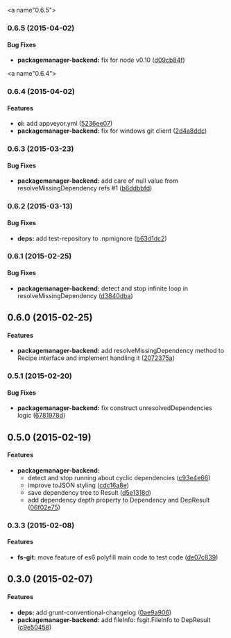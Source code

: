 <a name"0.6.5"></a>
### 0.6.5 (2015-04-02)


#### Bug Fixes

* **packagemanager-backend:** fix for node v0.10 ([d09cb84f](https://github.com/vvakame/packagemanager-backend/commit/d09cb84f))


<a name"0.6.4"></a>
### 0.6.4 (2015-04-02)


#### Features

* **ci:** add appveyor.yml ([5236ee07](https://github.com/vvakame/packagemanager-backend/commit/5236ee07))
* **packagemanager-backend:** fix for windows git client ([2d4a8ddc](https://github.com/vvakame/packagemanager-backend/commit/2d4a8ddc))


<a name="0.6.3"></a>
### 0.6.3 (2015-03-23)


#### Bug Fixes

* **packagemanager-backend:** add care of null value from resolveMissingDependency refs #1 ([b6ddbbfd](https://github.com/vvakame/packagemanager-backend/commit/b6ddbbfde0ea8377efe82d28fae0e81ebf63ee50))


<a name="0.6.2"></a>
### 0.6.2 (2015-03-13)


#### Bug Fixes

* **deps:** add test-repository to .npmignore ([b63d1dc2](https://github.com/vvakame/packagemanager-backend/commit/b63d1dc21cd20fe8eb80ea4d75d236fba9ee7617))


<a name="0.6.1"></a>
### 0.6.1 (2015-02-25)


#### Bug Fixes

* **packagemanager-backend:** detect and stop infinite loop in resolveMissingDependency ([d3840dba](https://github.com/vvakame/packagemanager-backend/commit/d3840dba428120c902ac0ae8f7295846212e1bd0))


<a name="0.6.0"></a>
## 0.6.0 (2015-02-25)


#### Features

* **packagemanager-backend:** add resolveMissingDependency method to Recipe interface and implement handling it ([2072375a](https://github.com/vvakame/packagemanager-backend/commit/2072375ac8815a7fc0620296b897aafb2441cd87))


<a name="0.5.1"></a>
### 0.5.1 (2015-02-20)


#### Bug Fixes

* **packagemanager-backend:** fix construct unresolvedDependencies logic ([6781978d](https://github.com/vvakame/packagemanager-backend/commit/6781978d7abfaf9124790397e16c3a77ff7e7205))


<a name="0.5.0"></a>
## 0.5.0 (2015-02-19)


#### Features

* **packagemanager-backend:**
  * detect and stop running about cyclic dependencies ([c93e4e66](https://github.com/vvakame/packagemanager-backend/commit/c93e4e66929a08ee2110ded9977d3de26e06e2a3))
  * improve toJSON styling ([cdc16a8e](https://github.com/vvakame/packagemanager-backend/commit/cdc16a8e6caf62ba5213e82146860de42db1a5f4))
  * save dependency tree to Result ([d5e1318d](https://github.com/vvakame/packagemanager-backend/commit/d5e1318d18b2dddac304ec436a402d327a6ac41d))
  * add dependency depth property to Dependency and DepResult ([06f02e75](https://github.com/vvakame/packagemanager-backend/commit/06f02e7558d75d0140d3639a515ce97750882336))


<a name="0.3.3"></a>
### 0.3.3 (2015-02-08)


#### Features

* **fs-git:** move feature of es6 polyfill main code to test code ([de07c839](https://github.com/vvakame/packagemanager-backend/commit/de07c8393d18d313a1df4659984f891408504e5c))


<a name="0.3.0"></a>
## 0.3.0 (2015-02-07)


#### Features

* **deps:** add grunt-conventional-changelog ([0ae9a906](https://github.com/vvakame/packagemanager-backend/commit/0ae9a90631bd67009e04996a754c0cdf084dbdcf))
* **packagemanager-backend:** add fileInfo: fsgit.FileInfo to DepResult ([c9e50458](https://github.com/vvakame/packagemanager-backend/commit/c9e50458d471a87d429a029901ddf0722a507498))

